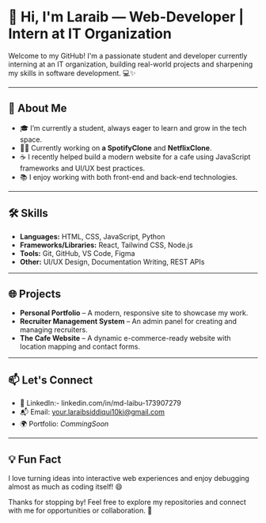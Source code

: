 # 👋 Hi, I'm Laraib — Web-Developer | Intern at IT Organization

Welcome to my GitHub! I'm a passionate student and developer currently interning at an IT organization, building real-world projects and sharpening my skills in software development. 💻✨

---

## 🚀 About Me

- 🎓 I’m currently a student, always eager to learn and grow in the tech space.
- 🧑‍💻 Currently working on **a SpotifyClone** and **NetflixClone**.
- ☕ I recently helped build a modern website for a cafe using JavaScript frameworks and UI/UX best practices.
- 📚 I enjoy working with both front-end and back-end technologies.

---

## 🛠️ Skills

- **Languages:** HTML, CSS, JavaScript, Python
- **Frameworks/Libraries:** React, Tailwind CSS, Node.js
- **Tools:** Git, GitHub, VS Code, Figma
- **Other:** UI/UX Design, Documentation Writing, REST APIs

---

## 🌐 Projects

- **Personal Portfolio** – A modern, responsive site to showcase my work.
- **Recruiter Management System** – An admin panel for creating and managing recruiters.
- **The Cafe Website** – A dynamic e-commerce-ready website with location mapping and contact forms.

---

## 📫 Let's Connect

- 💼 LinkedIn:- linkedin.com/in/md-laibu-173907279
- 📬 Email: your.laraibsiddiqui10ki@gmail.com
- 🌍 Portfolio: *CommingSoon*

---

## 💡 Fun Fact

I love turning ideas into interactive web experiences and enjoy debugging almost as much as coding itself! 😄

Thanks for stopping by! Feel free to explore my repositories and connect with me for opportunities or collaboration. 🙌

